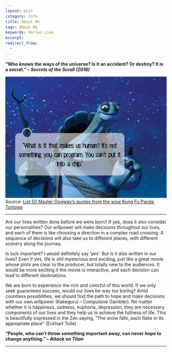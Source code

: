 ```yaml
---
layout: post
category: Info
title: About Me
tags: About Me
keywords: Keriwn Liao
excerpt: 
redirect_from:
  - 
---
```


**“Who knows the ways of the universe? Is it an accident? Or destiny? It is a secret.” – *Secrets of the Scroll (2016)***

![Oogway](/assets/images/Master_Oogways_1.jpg)
Source: [List 50 Master Oogway’s quotes from the wise Kung Fu Panda Tortoise](https://www.naijanews.com/buzz/list/50-master-oogway-quotes-wise-kung-fu-panda-tortoise/)

---

Are our lives written done before we were born? If yes, does it also consider our personalities? Our willpower will make decisions throughout our lives, and each of them is like choosing a direction in a complex road crossing. A sequence of decisions will also take us to different places, with different scenery along the journey.

Is luck important? I would definitely say ‘yes’. But is it also written in our lives? Even if yes, life is still mysterious and exciting, just like a great movie whose plots are clear to the producer, but totally new to the audiences. It would be more exciting if the movie is interactive, and each decision can lead to different destinations.

We are born to experience the rich and colorful of this world. If we only seek guaranteed success, would our lives be way too boring? Amid countless possibilities, we should find the path to hope and make decisions with our own willpower (Kakegurui – Compulsive Gambler). No matter whether it is happiness, sadness, euphoria, depression, they are necessary components of our lives and they help us to achieve the fullness of life. This is beautifully expressed in the Zen saying, “The snow falls, each flake in its appropriate place” (Eckhart Tolle).

**“People, who can’t throw something important away, can never hope to change anything.” – *Attack on Titan***

---







